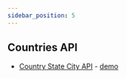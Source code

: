 ```yaml
---
sidebar_position: 5
---
```


## Countries API
- [Country State City API](https://countrystatecity.in/) - [demo](https://dr5hn.github.io/countries-states-cities-database/)